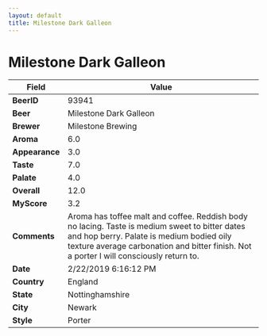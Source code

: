 ```yaml
---
layout: default
title: Milestone Dark Galleon
---
```


# Milestone Dark Galleon

| Field         | Value     |
|---------------|-----------|
| **BeerID** | 93941 |
| **Beer** | Milestone Dark Galleon |
| **Brewer** | Milestone Brewing |
| **Aroma** | 6.0 |
| **Appearance** | 3.0 |
| **Taste** | 7.0 |
| **Palate** | 4.0 |
| **Overall** | 12.0 |
| **MyScore** | 3.2 |
| **Comments** | Aroma has toffee malt and coffee. Reddish body no lacing. Taste is medium sweet to bitter dates and hop berry. Palate is medium bodied oily texture average carbonation and bitter finish. Not a porter I will consciously return to. |
| **Date** | 2/22/2019 6:16:12 PM |
| **Country** | England |
| **State** | Nottinghamshire |
| **City** | Newark |
| **Style** | Porter |
